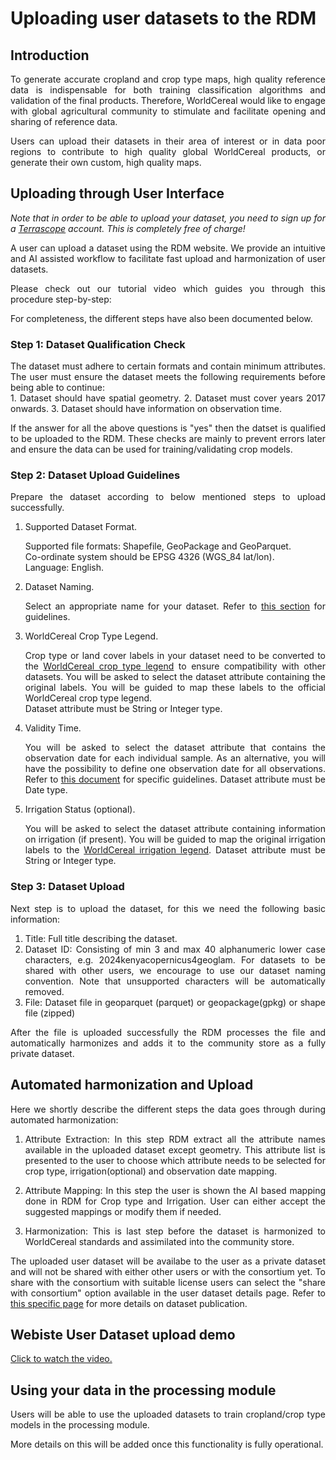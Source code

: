 # Uploading user datasets to the RDM

## Introduction

<div style="text-align: justify">
To generate accurate cropland and crop type maps, high quality reference data is indispensable for both training classification algorithms and validation of the final products. Therefore, WorldCereal would like to engage with global agricultural community to stimulate and facilitate opening and sharing of reference data.  

Users can upload their datasets in their area of interest or in data poor regions to contribute to high quality global WorldCereal products, or generate their own custom, high quality maps.  
</div> 

## Uploading through User Interface

<div style="text-align: justify">

*Note that in order to be able to upload your dataset, you need to sign up for a [Terrascope](https://terrascope.be/en) account. This is completely free of charge!*<br>

A user can upload a dataset using the RDM website. We provide an intuitive and AI assisted workflow to facilitate fast upload and harmonization of user datasets.

Please check out our tutorial video which guides you through this procedure step-by-step:


For completeness, the different steps have also been documented below.
</div> 

### Step 1: Dataset Qualification Check

<div style="text-align: justify">
The dataset must adhere to certain formats and contain minimum attributes. The user must ensure the dataset meets the following requirements before being able to continue:<br>
1. Dataset should have spatial geometry.  
2. Dataset must cover years 2017 onwards.  
3. Dataset should have information on observation time.

If the answer for all the above questions is "yes" then the datset is qualified to be uploaded to the RDM. These checks are mainly to prevent errors later and ensure the data can be used for training/validating crop models.  
</div> 

### Step 2: Dataset Upload Guidelines

<div style="text-align: justify">
Prepare the dataset according to below mentioned steps to upload successfully.  

1. Supported Dataset Format.  
  
    Supported file formats: Shapefile, GeoPackage and GeoParquet.  
    Co-ordinate system should be EPSG 4326 (WGS_84 lat/lon).  
    Language: English.  

2. Dataset Naming.  

    Select an appropriate name for your dataset. Refer to [this section](./refdata.md#dataset-naming-convention) for guidelines.  

3. WorldCereal Crop Type Legend.  

    Crop type or land cover labels in your dataset need to be converted to the [WorldCereal crop type legend](./refdata.md#hierarchical-land-covercrop-type-legend) to ensure compatibility with other datasets. You will be asked to select the dataset attribute containing the original labels. You will be guided to map these labels to the official WorldCereal crop type legend.    
    Dataset attribute must be String or Integer type.  

4. Validity Time.  
 
    You will be asked to select the dataset attribute that contains the observation date for each individual sample. As an alternative, you will have the possibility to define one observation date for all observations. Refer to [this document](https://ewoc-rdm-ui.iiasa.ac.at/details/WorldCereal_DerivingValidityTime_v1_1.pdf) for specific guidelines.
    Dataset attribute must be Date type.  

5. Irrigation Status (optional).  

    You will be asked to select the dataset attribute containing information on irrigation (if present). You will be guided to map the original irrigation labels to the [WorldCereal irrigation legend](./refdata.md#irrigation-status-legend).
    Dataset attribute must be String or Integer type.
</div> 

### Step 3: Dataset Upload

<div style="text-align: justify">

 Next step is to upload the dataset, for this we need the following basic information:

 1. Title: Full title describing the dataset.
 2. Dataset ID: Consisting of min 3 and max 40 alphanumeric lower case characters, e.g. 2024kenyacopernicus4geoglam. For datasets to be shared with other users, we encourage to use our dataset naming convention. Note that unsupported characters will be automatically removed.
 3. File: Dataset file in geoparquet (parquet) or geopackage(gpkg) or shape file (zipped)  

After the file is uploaded successfully the RDM processes the file and automatically harmonizes and adds it to the community store as a fully private dataset.
</div> 

## Automated harmonization and Upload

<div style="text-align: justify">
Here we shortly describe the different steps the data goes through during automated harmonization:

1. Attribute Extraction: In this step RDM extract all the attribute names available in the uploaded dataset except geometry. This attribute list is presented to the user to choose which attribute needs to be selected for crop type, irrigation(optional) and observation date mapping.  

2. Attribute Mapping: In this step the user is shown the AI based mapping done in RDM for Crop type and Irrigation. User can either accept the suggested mappings or modify them if needed. 

3. Harmonization: This is last step before the dataset is harmonized to WorldCereal standards and assimilated into the community store.  

The uploaded user dataset will be availabe to the user as a private dataset and will not be shared with either other users or with the consortium yet. To share with the consortium with suitable license users can select the "share with consortium" option available in the user dataset details page. Refer to [this specific page](./publish.md) for more details on dataset publication. 
</div>

## Webiste User Dataset upload demo

[Click to watch the video.](https://ewocstorage.blob.core.windows.net/data/ewoc_userdatasetUpload.mp4)


## Using your data in the processing module  

<div style="text-align: justify">
Users will be able to use the uploaded datasets to train cropland/crop type models in the processing module.

More details on this will be added once this functionality is fully operational.
</div> 

